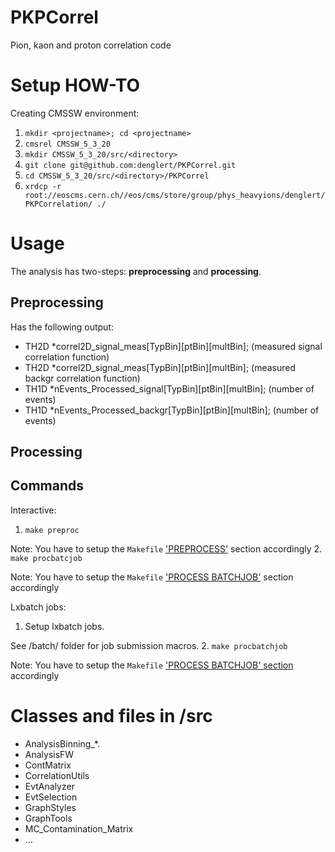 PKPCorrel
=========

Pion, kaon and proton correlation code

# Setup HOW-TO 

Creating CMSSW environment:
1. `mkdir <projectname>; cd <projectname>`
2. `cmsrel CMSSW_5_3_20`
3. `mkdir CMSSW_5_3_20/src/<directory>`
4. `git clone git@github.com:denglert/PKPCorrel.git`
5. `cd CMSSW_5_3_20/src/<directory>/PKPCorrel`
6. `xrdcp -r root://eoscms.cern.ch//eos/cms/store/group/phys_heavyions/denglert/PKPCorrelation/ ./`

# Usage

The analysis has two-steps: **preprocessing** and **processing**.

## Preprocessing

Has the following output:
- TH2D *correl2D_signal_meas[TypBin][ptBin][multBin]; (measured signal correlation function)
- TH2D *correl2D_signal_meas[TypBin][ptBin][multBin]; (measured backgr correlation function)
- TH1D *nEvents_Processed_signal[TypBin][ptBin][multBin]; (number of events)
- TH1D *nEvents_Processed_backgr[TypBin][ptBin][multBin]; (number of events)

## Processing



## Commands

Interactive:

1. `make preproc`

  Note: You have to setup the `Makefile` ['PREPROCESS'](https://github.com/denglert/PKPCorrel/blob/master/Makefile#L17) section accordingly
2. `make procbatcjob`

  Note: You have to setup the `Makefile` ['PROCESS BATCHJOB'](https://github.com/denglert/PKPCorrel/blob/master/Makefile#L93) section accordingly

Lxbatch jobs:

1. Setup lxbatch jobs.

  See /batch/ folder for job submission macros.
2. `make procbatchjob`

  Note: You have to setup the `Makefile` ['PROCESS BATCHJOB' section](https://github.com/denglert/PKPCorrel/blob/master/Makefile#L93) accordingly


# Classes and files in /src
- AnalysisBinning_*.
- AnalysisFW
- ContMatrix
- CorrelationUtils
- EvtAnalyzer
- EvtSelection
- GraphStyles
- GraphTools
- MC_Contamination_Matrix
- ...
